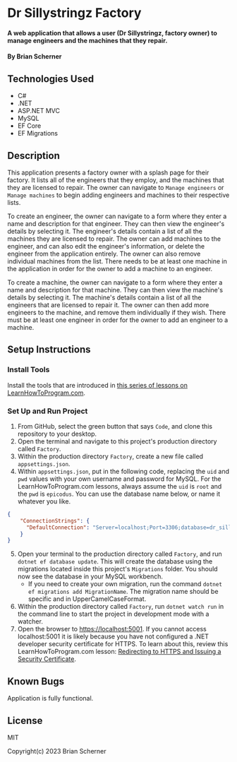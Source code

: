 # Dr Sillystringz Factory

#### A web application that allows a user (Dr Sillystringz, factory owner) to manage engineers and the machines that they repair.

#### By Brian Scherner

## Technologies Used

* C#
* .NET
* ASP.NET MVC
* MySQL
* EF Core
* EF Migrations

## Description

This application presents a factory owner with a splash page for their factory. It lists all of the engineers that they employ, and the machines that they are licensed to repair. The owner can navigate to `Manage engineers` or `Manage machines` to begin adding engineers and machines to their respective lists.

To create an engineer, the owner can navigate to a form where they enter a name and description for that engineer. They can then view the engineer's details by selecting it. The engineer's details contain a list of all the machines they are licensed to repair. The owner can add machines to the engineer, and can also edit the engineer's information, or delete the engineer from the application entirely. The owner can also remove individual machines from the list. There needs to be at least one machine in the application in order for the owner to add a machine to an engineer.

To create a machine, the owner can navigate to a form where they enter a name and description for that machine. They can then view the machine's details by selecting it. The machine's details contain a list of all the engineers that are licensed to repair it. The owner can then add more engineers to the machine, and remove them individually if they wish. There must be at least one engineer in order for the owner to add an engineer to a machine.

## Setup Instructions

### Install Tools

Install the tools that are introduced in [this series of lessons on LearnHowToProgram.com](https://old.learnhowtoprogram.com/fidgetech-3-c-and-net/3-0-lessons-1-5-getting-started-with-c/3-0-0-01-welcome-to-c).

### Set Up and Run Project

1. From GitHub, select the green button that says `Code`, and clone this repository to your desktop.
2. Open the terminal and navigate to this project's production directory called `Factory`.
3. Within the production directory `Factory`, create a new file called `appsettings.json`.
4. Within `appsettings.json`, put in the following code, replacing the `uid` and `pwd` values with your own username and password for MySQL. For the LearnHowToProgram.com lessons, always assume the `uid` is `root` and the `pwd` is `epicodus`. You can use the database name below, or name it whatever you like.

```json
{
    "ConnectionStrings": {
      "DefaultConnection": "Server=localhost;Port=3306;database=dr_sillystringz_factory;uid=root;pwd=epicodus;"
    }
}
```

5. Open your terminal to the production directory called `Factory`, and run `dotnet ef database update`. This will create the database using the migrations located inside this project's `Migrations` folder. You should now see the database in your MySQL workbench.
    * If you need to create your own migration, run the command `dotnet ef migrations add MigrationName`. The migration name should be specific and in UpperCamelCaseFormat.
6. Within the production directory called `Factory`, run `dotnet watch run` in the command line to start the project in development mode with a watcher.
7. Open the browser to [https://localhost:5001](https://localhost:5001). If you cannot access localhost:5001 it is likely because you have not configured a .NET developer security certificate for HTTPS. To learn about this, review this LearnHowToProgram.com lesson: [Redirecting to HTTPS and Issuing a Security Certificate](https://old.learnhowtoprogram.com/fidgetech-3-c-and-net/3-2-basic-web-applications/3-2-0-17-redirecting-to-https-and-issuing-a-security-certificate).

## Known Bugs

Application is fully functional.

## License

MIT

Copyright(c) 2023 Brian Scherner